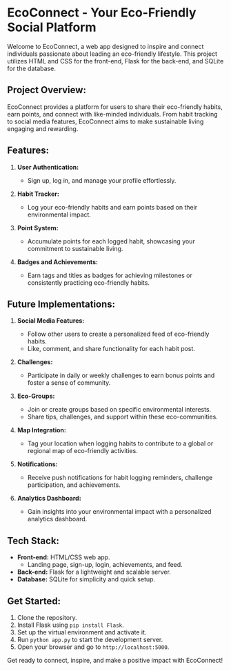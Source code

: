 # EcoConnect - Your Eco-Friendly Social Platform

Welcome to EcoConnect, a web app designed to inspire and connect individuals passionate about leading an eco-friendly lifestyle. This project utilizes HTML and CSS for the front-end, Flask for the back-end, and SQLite for the database.

## Project Overview:

EcoConnect provides a platform for users to share their eco-friendly habits, earn points, and connect with like-minded individuals. From habit tracking to social media features, EcoConnect aims to make sustainable living engaging and rewarding.

## Features:

1. **User Authentication:**
   - Sign up, log in, and manage your profile effortlessly.

2. **Habit Tracker:**
   - Log your eco-friendly habits and earn points based on their environmental impact.

3. **Point System:**
   - Accumulate points for each logged habit, showcasing your commitment to sustainable living.

4. **Badges and Achievements:**
   - Earn tags and titles as badges for achieving milestones or consistently practicing eco-friendly habits.



## Future Implementations:

1. **Social Media Features:**
   - Follow other users to create a personalized feed of eco-friendly habits.
   - Like, comment, and share functionality for each habit post.

2. **Challenges:**
   - Participate in daily or weekly challenges to earn bonus points and foster a sense of community.
  
3. **Eco-Groups:**
   - Join or create groups based on specific environmental interests.
   - Share tips, challenges, and support within these eco-communities.

4. **Map Integration:**
   - Tag your location when logging habits to contribute to a global or regional map of eco-friendly activities.

5. **Notifications:**
   - Receive push notifications for habit logging reminders, challenge participation, and achievements.

6. **Analytics Dashboard:**
    - Gain insights into your environmental impact with a personalized analytics dashboard.

## Tech Stack:

- **Front-end:** HTML/CSS web app.
	- Landing page, sign-up, login, achievements, and feed.
- **Back-end:** Flask for a lightweight and scalable server.
- **Database:** SQLite for simplicity and quick setup.

## Get Started:

1. Clone the repository.
2. Install Flask using `pip install Flask`.
3. Set up the virtual environment and activate it.
4. Run `python app.py` to start the development server.
5. Open your browser and go to `http://localhost:5000`.

Get ready to connect, inspire, and make a positive impact with EcoConnect!
